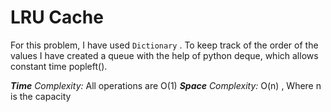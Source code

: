 ﻿# LRU Cache


For this problem, I have used `Dictionary` . To keep track of the order of the values I have created a queue with the help of python deque, which allows constant time popleft().



***Time** Complexity:*
All operations are O(1)
***Space** Complexity:*
O(n) , Where n is the capacity
